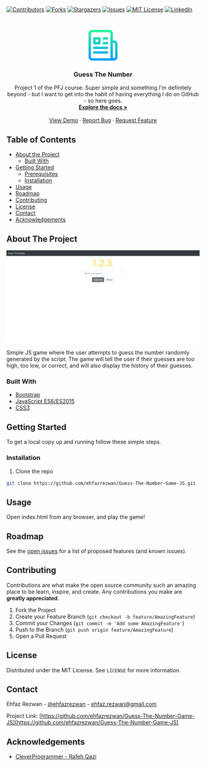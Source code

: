 <!--
*** Thanks for checking out this README Template. If you have a suggestion that would
*** make this better, please fork the repo and create a pull request or simply open
*** an issue with the tag "enhancement".
*** Thanks again! Now go create something AMAZING! :D
***
***
***
*** To avoid retyping too much info. Do a search and replace for the following:
*** github_username, Guess-The-Number-Game-JS, twitter_handle, email
-->





<!-- PROJECT SHIELDS -->
<!--
*** I'm using markdown "reference style" links for readability.
*** Reference links are enclosed in brackets [ ] instead of parentheses ( ).
*** See the bottom of this document for the declaration of the reference variables
*** for contributors-url, forks-url, etc. This is an optional, concise syntax you may use.
*** https://www.markdownguide.org/basic-syntax/#reference-style-links
-->
[![Contributors][contributors-shield]][contributors-url]
[![Forks][forks-shield]][forks-url]
[![Stargazers][stars-shield]][stars-url]
[![Issues][issues-shield]][issues-url]
[![MIT License][license-shield]][license-url]
[![LinkedIn][linkedin-shield]][linkedin-url]



<!-- PROJECT LOGO -->
<br />
<p align="center">
  <a href="https://github.com/ehfazrezwan/Guess-The-Number-Game-JS">
    <img src="images/logo.png" alt="Logo" width="80" height="80">
  </a>

  <h3 align="center">Guess The Number</h3>

  <p align="center">
    Project 1 of the PFJ course. Super simple and something I'm definitely beyond - but I want to get into the habit of having everything I do on GitHub - so here goes.
    <br />
    <a href="https://github.com/ehfazrezwan/Guess-The-Number-Game-JS"><strong>Explore the docs »</strong></a>
    <br />
    <br />
    <a href="https://github.com/ehfazrezwan/Guess-The-Number-Game-JS">View Demo</a>
    ·
    <a href="https://github.com/ehfazrezwan/Guess-The-Number-Game-JS/issues">Report Bug</a>
    ·
    <a href="https://github.com/ehfazrezwan/Guess-The-Number-Game-JS/issues">Request Feature</a>
  </p>
</p>



<!-- TABLE OF CONTENTS -->
## Table of Contents

* [About the Project](#about-the-project)
  * [Built With](#built-with)
* [Getting Started](#getting-started)
  * [Prerequisites](#prerequisites)
  * [Installation](#installation)
* [Usage](#usage)
* [Roadmap](#roadmap)
* [Contributing](#contributing)
* [License](#license)
* [Contact](#contact)
* [Acknowledgements](#acknowledgements)



<!-- ABOUT THE PROJECT -->
## About The Project

[![Product Name Screen Shot][product-screenshot]]()

Simple JS game where the user attempts to guess the number randomly generated by the script. The game will tell the user if their guesses are too high, too low, or correct, and will also display the history of their guesses.

### Built With

* [Bootstrap](https://getbootstrap.com/)
* [JavaScript ES6/ES2015](https://developer.mozilla.org/en-US/docs/Web/JavaScript)
* [CSS3](https://www.w3.org/Style/CSS/)



<!-- GETTING STARTED -->
## Getting Started

To get a local copy up and running follow these simple steps.

### Installation

1. Clone the repo
```sh
git clone https://github.com/ehfazrezwan/Guess-The-Number-Game-JS.git
```


<!-- USAGE EXAMPLES -->
## Usage

Open index.html from any browser, and play the game!




<!-- ROADMAP -->
## Roadmap

See the [open issues](https://github.com/ehfazrezwan/Guess-The-Number-Game-JS/issues) for a list of proposed features (and known issues).



<!-- CONTRIBUTING -->
## Contributing

Contributions are what make the open source community such an amazing place to be learn, inspire, and create. Any contributions you make are **greatly appreciated**.

1. Fork the Project
2. Create your Feature Branch (`git checkout -b feature/AmazingFeature`)
3. Commit your Changes (`git commit -m 'Add some AmazingFeature'`)
4. Push to the Branch (`git push origin feature/AmazingFeature`)
5. Open a Pull Request



<!-- LICENSE -->
## License

Distributed under the MIT License. See `LICENSE` for more information.



<!-- CONTACT -->
## Contact

Ehfaz Rezwan - [@ehfazrezwan](https://www.linkedin.com/in/ehfaz-rezwan/) - ehfaz.rezwan@gmail.com

Project Link: [https://github.com/ehfazrezwan/Guess-The-Number-Game-JS](https://github.com/ehfazrezwan/Guess-The-Number-Game-JS)



<!-- ACKNOWLEDGEMENTS -->
## Acknowledgements

* [CleverProgrammer - Rafeh Qazi](https://github.com/CleverProgrammer)




<!-- MARKDOWN LINKS & IMAGES -->
<!-- https://www.markdownguide.org/basic-syntax/#reference-style-links -->
[contributors-shield]: https://img.shields.io/github/contributors/ehfazrezwan/repo.svg?style=flat-square
[contributors-url]: https://github.com/ehfazrezwan/Guess-The-Number-Game-JS/graphs/contributors
[forks-shield]: https://img.shields.io/github/forks/ehfazrezwan/repo.svg?style=flat-square
[forks-url]: https://github.com/ehfazrezwan/Guess-The-Number-Game-JS/network/members
[stars-shield]: https://img.shields.io/github/stars/ehfazrezwan/repo.svg?style=flat-square
[stars-url]: https://github.com/ehfazrezwan/Guess-The-Number-Game-JS/stargazers
[issues-shield]: https://img.shields.io/github/issues/ehfazrezwan/repo.svg?style=flat-square
[issues-url]: https://github.com/ehfazrezwan/Guess-The-Number-Game-JS/issues
[license-shield]: https://img.shields.io/github/license/ehfazrezwan/repo.svg?style=flat-square
[license-url]: https://github.com/ehfazrezwan/Guess-The-Number-Game-JS/blob/master/LICENSE.txt
[linkedin-shield]: https://img.shields.io/badge/-LinkedIn-black.svg?style=flat-square&logo=linkedin&colorB=555
[linkedin-url]: https://linkedin.com/in/ehfazrezwan
[product-screenshot]: images/app.png